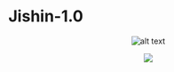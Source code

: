 # Jishin-1.0
<span style="display:block;text-align:center">![alt text](https://japanesekanji.nobody.jp/image/self-confidence.gif)</span>
<div style="text-align:center"><img src="https://japanesekanji.nobody.jp/image/self-confidence.gif" /></div>

